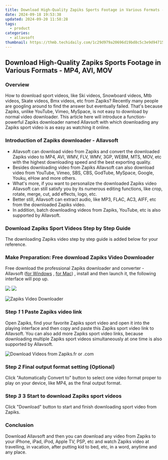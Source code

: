 ```yaml
---
title: Download High-Quality Zapiks Sports Footage in Various Formats - MP4, AVI, MOV
date: 2024-09-18 19:53:38
updated: 2024-09-20 11:58:28
tags:
  - product
categories:
  - allavsoft
thumbnail: https://thmb.techidaily.com/1c29d979a20696d19bd8c5c3e9d947157133fd882c32bc816c08287c2bc4feb3.jpg
---
```


## Download High-Quality Zapiks Sports Footage in Various Formats - MP4, AVI, MOV

### Overview

How to download sport videos, like Ski videos, Snowboard videos, Mtb videos, Skate videos, Bmx videos, etc from Zapiks? Recently many people are googling around to find the answer but eventually failed. That's because Zapiks, unlike YouTube, Vimeo, MySpace, is not easy to download by normal video downloader. This article here will introduce a function-powerful Zapiks downloader named Allavsoft with which downloading any Zapiks sport video is as easy as watching it online.

### Introduction of Zapiks downloader - Allavsoft

* Allavsoft can download video from Zapiks and convert the downloaded Zapiks video to MP4, AVI, WMV, FLV, WMV, 3GP, WEBM, MTS, MOV, etc with the highest downloading speed and the best exporting quality.
* Besides downloading video from Zapiks Allavsoft can also download video from YouTube, Vimeo, SBS, CBS, GodTube, MySpace, Google, Youku, eHow and more others.
* What's more, if you want to personalize the downloaded Zapiks video Allavsoft can still satisfy you by its numerous editing functions, like crop, rotate, merge, cut, add effects, logo, etc.
* Better still, Allavsoft can extract audio, like MP3, FLAC, AC3, AIFF, etc from the downloaded Zapiks video.
* In addition, batch downloading videos from Zapiks, YouTube, etc is also supported by Allavsoft.

### Download Zapiks Sport Videos Step by Step Guide

The downloading Zapiks video step by step guide is added below for your reference.

### Make Preparation: Free download Zapiks Video Downloader

Free download the professional Zapiks downloader and converter - Allavsoft ([for Windows](https://tools.techidaily.com/allavsoft/products/) , [for Mac](https://tools.techidaily.com/allavsoft/products/)) , install and then launch it, the following interface will pop up.

[![](https://www.allavsoft.com/how-to/../images/how-to/free-download-win.jpg)](https://tools.techidaily.com/allavsoft/products/) [![](https://www.allavsoft.com/how-to/../images/how-to/free-download-mac.jpg)](https://tools.techidaily.com/allavsoft/products/)

![Zapiks Video Downloader](https://www.allavsoft.com/how-to/../images/allavsoft/screen-shot-600.jpg)

### Step _1_ 1 Paste Zapiks video link

Open Zapiks, find your favorite Zapiks sport video and open it into the playing interface and then copy and paste this Zapiks sport video link to Allavsoft. You can also add more Zapiks sport video links, because downloading multiple Zapiks sport videos simultaneously at one time is also supported by Allavsoft.

![Download Videos from Zapiks.fr or .com](https://www.allavsoft.com/how-to/../images/how-to/vimeo-downloader/download-vimeo-videos.jpg)

### Step _2_ Final output format setting (Optional)

Click "Automatically Convert to" button to select one video format proper to play on your device, like MP4, as the final output format.

### Step _3_ 3 Start to download Zapiks sport videos

Click "Download" button to start and finish downloading sport video from Zapiks.

### Conclusion

Download Allavsoft and then you can download any video from Zapiks to your iPhone, iPad, iPod, Apple TV, PSP, etc and watch Zapiks video at travelling, in vacation, after putting kid to bed, etc, in a word, anytime and any place.

<ins class="adsbygoogle"
     style="display:block"
     data-ad-format="autorelaxed"
     data-ad-client="ca-pub-7571918770474297"
     data-ad-slot="1223367746"></ins>



<ins class="adsbygoogle"
     style="display:block"
     data-ad-client="ca-pub-7571918770474297"
     data-ad-slot="8358498916"
     data-ad-format="auto"
     data-full-width-responsive="true"></ins>
